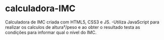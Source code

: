 # calculadora-IMC
 Calculadora de IMC criada com HTML5, CSS3 e JS.
-Utiliza JavaScript para realizar os calculos de altura²/peso 
e ao obter o resultado testa as condições para informar qual o 
nível do IMC.
